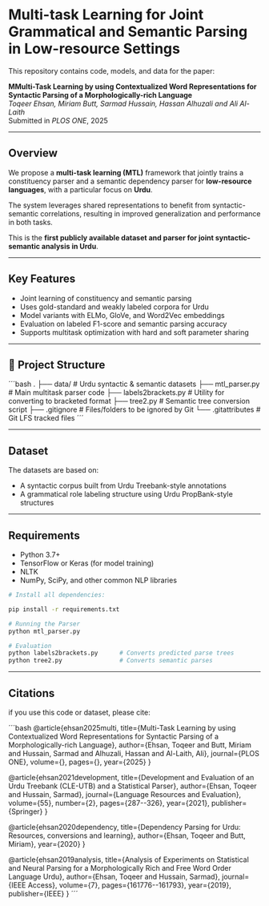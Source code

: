 # Multi-task Learning for Joint Grammatical and Semantic Parsing in Low-resource Settings

This repository contains code, models, and data for the paper:

**MMulti-Task Learning by using Contextualized Word Representations for Syntactic Parsing of a Morphologically-rich Language**  
*Toqeer Ehsan, Miriam Butt, Sarmad Hussain, Hassan Alhuzali and Ali Al-Laith*   
Submitted in *PLOS ONE*, 2025

---

## Overview

We propose a **multi-task learning (MTL)** framework that jointly trains a constituency parser and a semantic dependency parser for **low-resource languages**, with a particular focus on **Urdu**.

The system leverages shared representations to benefit from syntactic-semantic correlations, resulting in improved generalization and performance in both tasks.

This is the **first publicly available dataset and parser for joint syntactic-semantic analysis in Urdu**.

---

## Key Features

- Joint learning of constituency and semantic parsing  
- Uses gold-standard and weakly labeled corpora for Urdu  
- Model variants with ELMo, GloVe, and Word2Vec embeddings  
- Evaluation on labeled F1-score and semantic parsing accuracy  
- Supports multitask optimization with hard and soft parameter sharing  

---

## 📂 Project Structure
´´´bash
.
├── data/ # Urdu syntactic & semantic datasets
├── mtl_parser.py # Main multitask parser code
├── labels2brackets.py # Utility for converting to bracketed format
├── tree2.py # Semantic tree conversion script
├── .gitignore # Files/folders to be ignored by Git
└── .gitattributes # Git LFS tracked files
´´´

---

## Dataset

The datasets are based on:

- A syntactic corpus built from Urdu Treebank-style annotations  
- A grammatical role labeling structure using Urdu PropBank-style structures  

---

## Requirements

- Python 3.7+  
- TensorFlow or Keras (for model training)  
- NLTK  
- NumPy, SciPy, and other common NLP libraries  

```bash
# Install all dependencies:

pip install -r requirements.txt

# Running the Parser
python mtl_parser.py

# Evaluation
python labels2brackets.py      # Converts predicted parse trees  
python tree2.py                # Converts semantic parses  
```

---

## Citations
if you use this code or dataset, please cite:

´´´bash
@article{ehsan2025multi,
  title={Multi-Task Learning by using Contextualized Word Representations for Syntactic Parsing of a Morphologically-rich Language},
  author={Ehsan, Toqeer and Butt, Miriam and Hussain, Sarmad and Alhuzali, Hassan and Al-Laith, Ali},
  journal={PLOS ONE},
  volume={},
  pages={},
  year={2025}
}

@article{ehsan2021development,
  title={Development and Evaluation of an Urdu Treebank (CLE-UTB) and a Statistical Parser},
  author={Ehsan, Toqeer and Hussain, Sarmad},
  journal={Language Resources and Evaluation},
  volume={55},
  number={2},
  pages={287--326},
  year={2021},
  publisher={Springer}
}

@article{ehsan2020dependency,
  title={Dependency Parsing for Urdu: Resources, conversions and learning},
  author={Ehsan, Toqeer and Butt, Miriam},
  year={2020}
}

@article{ehsan2019analysis,
  title={Analysis of Experiments on Statistical and Neural Parsing for a Morphologically Rich and Free Word Order Language Urdu},
  author={Ehsan, Toqeer and Hussain, Sarmad},
  journal={IEEE Access},
  volume={7},
  pages={161776--161793},
  year={2019},
  publisher={IEEE}
}
´´´

